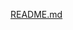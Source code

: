 [README.md](https://github.com/rohanthakur336/topsis_pretrained_BestModel_for_TextClassification/files/14151695/README.md)
